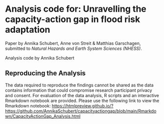# Analysis code for: Unravelling the capacity-action gap in flood risk adaptation

Paper by Annika Schubert, Anne von Streit & Matthias Garschagen, submitted to *Natural Hazards and Earth System Sciences (NHESS)*.

Analysis code by Annika Schubert

## Reproducing the Analysis
The data required to reproduce the findings cannot be shared as the data contains information that could compromise research participant privacy and consent. For evaluation of the data analysis, R scripts and an interactive Rmarkdown notebook are provided. Please use the following link to view the  Rmarkdown notebook: https://htmlpreview.github.io/?https://github.com/AnnikaSchubert/capacityactiongap/blob/main/Rmarkdown/CapacityActionGap_Analysis.html
